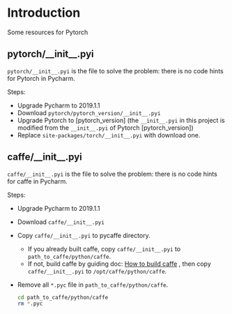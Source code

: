 # Introduction  
Some resources for Pytorch

## pytorch/\_\_init\_\_.pyi

`pytorch/__init__.pyi` is the file to solve the problem:
there is no code hints for Pytorch in Pycharm.

Steps:
* Upgrade Pycharm to 2019.1.1
* Download `pytorch/pytorch_version/__init__.pyi`
* Upgrade Pytorch to [pytorch_version] (the `__init__.pyi` in this project
is modified from the `__init__.pyi` of Pytorch [pytorch_version])
* Replace `site-packages/torch/__init__.pyi` with download one.


## caffe/\_\_init\_\_.pyi

`caffe/__init__.pyi` is the file to solve the problem:
there is no code hints for caffe in Pycharm.

Steps:
* Upgrade Pycharm to 2019.1.1
* Download `caffe/__init__.pyi`
* Copy `caffe/__init__.pyi` to pycaffe directory.
  * If you already built caffe,
  copy `caffe/__init__.pyi` to `path_to_caffe/python/caffe`.
  * If not, build caffe by guiding doc: 
  [How to build caffe](https://github.com/Mannix1994/SfSNet-Python/blob/master/build-caffe.md)
  , then copy `caffe/__init__.pyi` to `/opt/caffe/python/caffe`.
 
* Remove all `*.pyc` file in `path_to_caffe/python/caffe`.
  ```bash
  cd path_to_caffe/python/caffe
  rm *.pyc
  ```